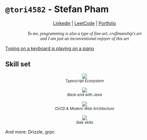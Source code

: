 # `@tori4582` - Stefan Pham
<p align="center">
  <a href="https://linkedin.com/in/stefanpham">Linkedin</a> | 
  <a href="https://leetcode.com/tori4582">LeetCode</a> | 
  <a href="https://stefan.bitble.one">Portfolio</a>
  <br><br>
  <em style="font-family: serif">
To me, programming is also a type of fine-art, craftmanship's art<br>
and I am just an inconventional enjoyer of this art
  </em>
</p>

[Typing on a keyboard is playing on a piano](https://github.com/user-attachments/assets/897255fa-12d7-418f-8cb5-becd765a79cf)


## Skill set

<p align="center">
  <p align="center">
    <img src="https://skillicons.dev/icons?i=ts,bun,svelte,tauri,tailwindcss,graphql,elysia&theme=dark"><br>
    <small><em>Typescript Ecosystem</em></small>
  </p>
  <p align="center">
    <img src="https://skillicons.dev/icons?i=java,spring,postgres,redis,gradle&theme=dark"/><br>
    <small><em>Back-end with Java</em></small>
  </p>
  <p align="center">
    <img src="https://skillicons.dev/icons?i=aws,docker,kubernetes,git,arch,githubactions,jenkins,kafka&theme=dark"><br>
    <small><em>CI/CD & Modern Web Architecture</em></small>
  </p>
  <p align="center">
    <img src="https://skillicons.dev/icons?i=vim,python,arch,md,latex,rust&theme=dark"><br>
    <small><em>Side skills</em></small>
  </p>
  And more: Drizzle, grpc
</p>

## 

<!--
**tori4582/tori4582** is a ✨ _special_ ✨ repository because its `README.md` (this file) appears on your GitHub profile.

Here are some ideas to get you started:

- 🔭 I’m currently working on ...
- 🌱 I’m currently learning ...
- 👯 I’m looking to collaborate on ...
- 🤔 I’m looking for help with ...
- 💬 Ask me about ...
- 📫 How to reach me: ...
- 😄 Pronouns: ...
- ⚡ Fun fact: ...
-->
